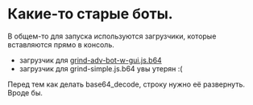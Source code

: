 # Какие-то старые боты.

В общем-то для запуска используются загрузчики, которые вставляются прямо в консоль. <br>
- загрузчик для [grind-adv-bot-w-gui.js.b64](/The-Ein/5bea10bb56b4e99902d0e8fb567f1240)
- загрузчик для grind-simple.js.b64 увы утерян :(

Перед тем как делать base64_decode, строку нужно её развернуть. Вроде бы.
